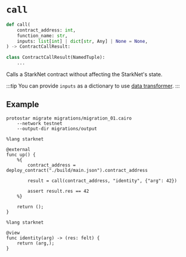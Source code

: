 # `call`

```python
def call(
    contract_address: int,
    function_name: str,
    inputs: list[int] | dict[str, Any] | None = None,
) -> ContractCallResult:

class ContractCallResult(NamedTuple):
    ...
```
Calls a StarkNet contract without affecting the StarkNet's state.

:::tip
You can provide `inputs` as a dictionary to use [data transformer](./README.md#data-transformer).
:::


## Example

```shell
protostar migrate migrations/migration_01.cairo
    --network testnet
    --output-dir migrations/output
```

```cairo title="migrations/migration_01.cairo"
%lang starknet

@external
func up() {
    %{
        contract_address = deploy_contract("./build/main.json").contract_address

        result = call(contract_address, "identity", {"arg": 42})

        assert result.res == 42
    %}

    return ();
}
```

```cairo title="src/main.cairo"
%lang starknet

@view
func identity(arg) -> (res: felt) {
    return (arg,);
}
```
